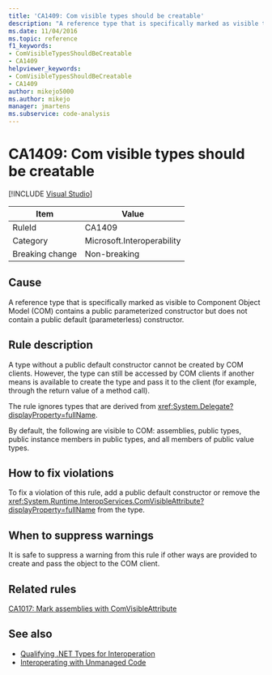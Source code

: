 ```yaml
---
title: 'CA1409: Com visible types should be creatable'
description: "A reference type that is specifically marked as visible to Component Object Model (COM) contains a public parameterized constructor but does not contain a public default (parameterless) constructor."
ms.date: 11/04/2016
ms.topic: reference
f1_keywords:
- ComVisibleTypesShouldBeCreatable
- CA1409
helpviewer_keywords:
- ComVisibleTypesShouldBeCreatable
- CA1409
author: mikejo5000
ms.author: mikejo
manager: jmartens
ms.subservice: code-analysis
---
```

# CA1409: Com visible types should be creatable

 [!INCLUDE [Visual Studio](~/includes/applies-to-version/vs-windows-only.md)]

|Item|Value|
|-|-|
|RuleId|CA1409|
|Category|Microsoft.Interoperability|
|Breaking change|Non-breaking|

## Cause
A reference type that is specifically marked as visible to Component Object Model (COM) contains a public parameterized constructor but does not contain a public default (parameterless) constructor.

## Rule description
A type without a public default constructor cannot be created by COM clients. However, the type can still be accessed by COM clients if another means is available to create the type and pass it to the client (for example, through the return value of a method call).

The rule ignores types that are derived from <xref:System.Delegate?displayProperty=fullName>.

By default, the following are visible to COM: assemblies, public types, public instance members in public types, and all members of public value types.

## How to fix violations
To fix a violation of this rule, add a public default constructor or remove the <xref:System.Runtime.InteropServices.ComVisibleAttribute?displayProperty=fullName> from the type.

## When to suppress warnings
It is safe to suppress a warning from this rule if other ways are provided to create and pass the object to the COM client.

## Related rules
[CA1017: Mark assemblies with ComVisibleAttribute](/dotnet/fundamentals/code-analysis/quality-rules/ca1017)

## See also

- [Qualifying .NET Types for Interoperation](/dotnet/framework/interop/qualifying-net-types-for-interoperation)
- [Interoperating with Unmanaged Code](/dotnet/framework/interop/index)
